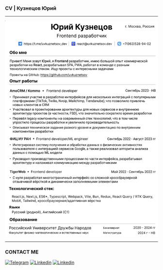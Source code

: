 ### CV | Кузнецов Юрий

---

![CV](./src/CV.png)

---

### CONTACT ME

[![Telegram](https://img.shields.io/badge/Telegram-2CA5E0?style=for-the-badge&logo=telegram&logoColor=white)](https://t.me/uvkuznetsov_dev) [![Linkedin](https://img.shields.io/badge/Email-white?style=for-the-badge&logo=gmail)](mailto:react@uvkuznetsov.dev) [![Linkedin](https://img.shields.io/badge/-LinkedIn-blue?style=for-the-badge&logo=Linkedin&logoColor=white&link=https://www.linkedin.com/in/uvkuznetsov)](https://www.linkedin.com/in/uvkuznetsov)

